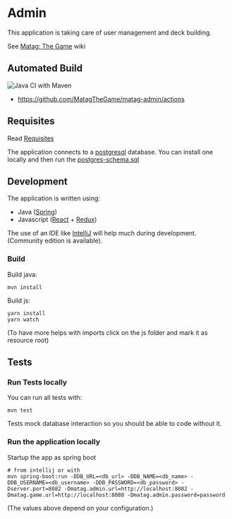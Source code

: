 # Admin

This application is taking care of user management and deck building.


See [Matag: The Game](https://github.com/MatagTheGame/matag-the-game/wiki) wiki


## Automated Build

![Java CI with Maven](https://github.com/MatagTheGame/matag-admin/workflows/Java%20CI%20with%20Maven/badge.svg)
 - https://github.com/MatagTheGame/matag-admin/actions 
 

## Requisites

Read [Requisites](https://github.com/MatagTheGame/game/wiki/Requisites)
 
The application connects to a [postgresql](https://www.postgresql.org/) database.
You can install one locally and then run the [postgres-schema.sql](src/main/resource/schema.sql)

## Development

The application is written using:
 * Java ([Spring](https://spring.io/))
  * Javascript ([React](https://reactjs.org/) + [Redux](https://redux.js.org/))

The use of an IDE like [IntelliJ](https://www.jetbrains.com/idea/download/) will help much during development.
(Community edition is available).


### Build

Build java:

    mvn install
    
Build js:

    yarn install
    yarn watch
    
(To have more helps with imports click on the js folder and mark it as resource root)
    

## Tests

### Run Tests locally

You can run all tests with:

    mvn test

Tests mock database interaction so you should be able to code without it.


### Run the application locally

Startup the app as spring boot

    # from intellij or with
    mvn spring-boot:run -DDB_URL=<db_url> -DDB_NAME=<db_name> -DDB_USERNAME=<db_username> -DDB_PASSWORD=<db_password> -Dserver.port=8082 -Dmatag.admin.url=http://localhost:8082 -Dmatag.game.url=http://localhost:8080 -Dmatag.admin.password=password
    
(The values above depend on your configuration.)
